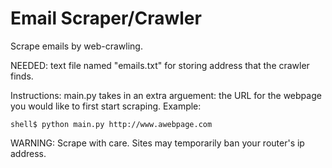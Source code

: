 # Email Scraper/Crawler
Scrape emails by web-crawling.

NEEDED: text file named "emails.txt" for storing address that the crawler finds. 

Instructions:
main.py takes in an extra arguement: the URL for the webpage you would like to first start scraping.
Example:
```command line
shell$ python main.py http://www.awebpage.com
```

WARNING:
Scrape with care. Sites may temporarily ban your router's ip address. 
